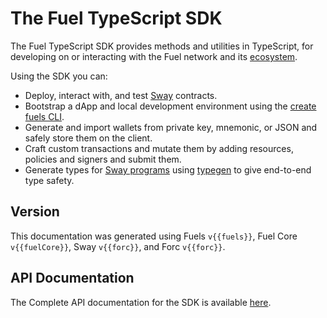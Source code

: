 <script setup>
  import { data } from './versions.data'
  const { forc, fuels, fuelCore } = data
  const url = `https://docs.fuel.network/docs/forc/`
  const logoSrc = './fuel-logo.png'
</script>

# The Fuel TypeScript SDK

The Fuel TypeScript SDK provides methods and utilities in TypeScript, for developing on or interacting with the Fuel network and its [ecosystem](https://docs.fuel.network/docs/intro/what-is-fuel/).

Using the SDK you can:

- Deploy, interact with, and test [Sway](https://docs.fuel.network/docs/sway/) contracts.
- Bootstrap a dApp and local development environment using the [create fuels CLI](https://docs.fuel.network/docs/fuels-ts/creating-a-fuel-dapp/).
- Generate and import wallets from private key, mnemonic, or JSON and safely store them on the client.
- Craft custom transactions and mutate them by adding resources, policies and signers and submit them.
- Generate types for [Sway programs](https://docs.fuel.network/docs/sway/sway-program-types/) using [typegen](https://docs.fuel.network/docs/fuels-ts/fuels-cli/abi-typegen/) to give end-to-end type safety.

## Version

This documentation was generated using Fuels `v{{fuels}}`, Fuel Core `v{{fuelCore}}`, Sway `v{{forc}}`, and Forc `v{{forc}}`.

## API Documentation

The Complete API documentation for the SDK is available [here](DOCS_API_URL/).
